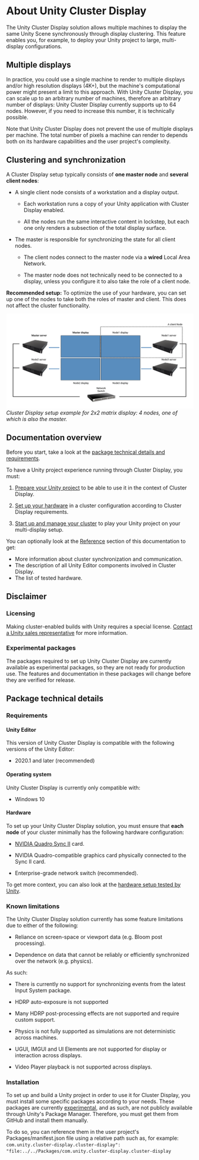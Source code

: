 # About Unity Cluster Display

The Unity Cluster Display solution allows multiple machines to display the same Unity Scene synchronously through display clustering. This feature enables you, for example, to deploy your Unity project to large, multi-display configurations.

## Multiple displays

In practice, you could use a single machine to render to multiple displays and/or high resolution displays (4K+), but the machine's computational power might present a limit to this approach. With Unity Cluster Display, you can scale up to an arbitrary number of machines, therefore an arbitrary number of displays: Unity Cluster Display currently supports up to 64 nodes. However, if you need to increase this number, it is technically possible.

Note that Unity Cluster Display does not prevent the use of multiple displays per machine. The total number of pixels a machine can render to depends both on its hardware capabilities and the user project's complexity.

## Clustering and synchronization

A Cluster Display setup typically consists of **one master node** and **several client nodes**:

-   A single client node consists of a workstation and a display output.

    -   Each workstation runs a copy of your Unity application with Cluster Display enabled.

    -   All the nodes run the same interactive content in lockstep, but each one only renders a subsection of the total display surface.

-   The master is responsible for synchronizing the state for all client nodes.

    -   The client nodes connect to the master node via a **wired** Local Area Network.

    -   The master node does not technically need to be connected to a display, unless you configure it to also take the role of a client node.

**Recommended setup:** To optimize the use of your hardware, you can set up one of the nodes to take both the roles of master and client. This does not affect the cluster functionality.

![](images/cluster-display-setup-example.png)
<br />*Cluster Display setup example for 2x2 matrix display: 4 nodes, one of which is also the master.*

## Documentation overview

Before you start, take a look at the [package technical details and requirements](#package-technical-details).

To have a Unity project experience running through Cluster Display, you must:

1.  [Prepare your Unity project](project-setup.md) to be able to use it in the context of Cluster Display.

2.  [Set up your hardware](hardware-setup.md) in a cluster configuration according to Cluster Display requirements.

3.  [Start up and manage your cluster](cluster-operation.md) to play your Unity project on your multi-display setup.

You can optionally look at the [Reference](reference.md) section of this documentation to get:
-   More information about cluster synchronization and communication.
-   The description of all Unity Editor components involved in Cluster Display.
-   The list of tested hardware.

## Disclaimer

### Licensing

Making cluster-enabled builds with Unity requires a special license. [Contact a Unity sales representative](https://create.unity3d.com/unity-sales) for more information.

### Experimental packages

The packages required to set up Unity Cluster Display are currently available as experimental packages, so they are not ready for production use. The features and documentation in these packages will change before they are verified for release.

## Package technical details

### Requirements

#### Unity Editor

This version of Unity Cluster Display is compatible with the following versions of the Unity Editor:

-   2020.1 and later (recommended)

#### Operating system

Unity Cluster Display is currently only compatible with:

-   Windows 10

#### Hardware

To set up your Unity Cluster Display solution, you must ensure that **each node** of your cluster minimally has the following hardware configuration:

-   [NVIDIA Quadro Sync II](https://www.nvidia.com/en-us/design-visualization/solutions/quadro-sync/) card.

-   NVIDIA Quadro-compatible graphics card physically connected to the Sync II card.

-   Enterprise-grade network switch (recommended).

To get more context, you can also look at the [hardware setup tested by Unity](reference.md#tested-hardware).

### Known limitations

The Unity Cluster Display solution currently has some feature limitations due to either of the following:

-   Reliance on screen-space or viewport data (e.g. Bloom post processing).

-   Dependence on data that cannot be reliably or efficiently synchronized over the network (e.g. physics).

As such:

-   There is currently no support for synchronizing events from the latest Input System package.

-   HDRP auto-exposure is not supported

-   Many HDRP post-processing effects are not supported and require custom support.

-   Physics is not fully supported as simulations are not deterministic across machines.

-   UGUI, IMGUI and UI Elements are not supported for display or interaction across displays.

-   Video Player playback is not supported across displays.

### Installation

To set up and build a Unity project in order to use it for Cluster Display, you must install some specific packages according to your needs. These packages are currently [experimental](#experimental-packages), and as such, are not publicly available through Unity's Package Manager. Therefore, you must get them from GitHub and install them manually.

To do so, you can reference them in the user project's Packages/manifest.json file using a relative path such as, for example:
<br />`com.unity.cluster-display.cluster-display": "file:../../Packages/com.unity.cluster-display.cluster-display`
